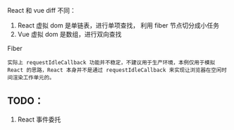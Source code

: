 React 和 vue diff 不同：

1. React 虚拟 dom 是单链表，进行单项查找， 利用 fiber 节点切分成小任务
2. Vue 虚拟 dom 是数组，进行双向查找

Fiber

```
实际上 requestIdleCallback 功能并不稳定，不建议用于生产环境，本例仅用于模拟 React 的思路，React 本身并不是通过 requestIdleCallback 来实现让浏览器在空闲时间渲染工作单元的。
```

## TODO： 

1. React 事件委托
